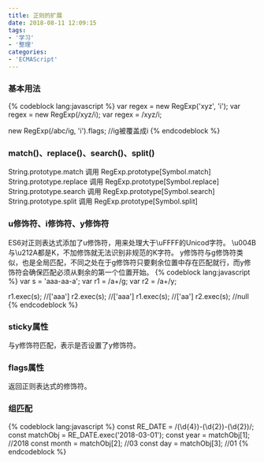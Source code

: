 ```yaml
---
title: 正则的扩展
date: 2018-08-11 12:09:15
tags:
- '学习'
- '整理'
categories:
- 'ECMAScript'
---
```

### 基本用法
{% codeblock lang:javascript %}
var regex = new RegExp('xyz', 'i');
var regex = new RegExp(/xyz/i);
var regex = /xyz/i;

new RegExp(/abc/ig, 'i').flags; //ig被覆盖成i
{% endcodeblock %}
### match()、replace()、search()、split()
String.prototype.match   调用 RegExp.prototype[Symbol.match]
String.prototype.replace 调用 RegExp.prototype[Symbol.replace]
String.prototype.search  调用 RegExp.prototype[Symbol.search]
String.prototype.split   调用 RegExp.prototype[Symbol.split]
### u修饰符、i修饰符、y修饰符
ES6对正则表达式添加了u修饰符，用来处理大于\uFFFF的Unicod字符。
\u004B与\u212A都是K，不加修饰就无法识别非规范的K字符。
y修饰符与g修饰符类似，也是全局匹配，不同之处在于g修饰符只要剩余位置中存在匹配就行，而y修饰符会确保匹配必须从剩余的第一个位置开始。
{% codeblock lang:javascript %}
var s = 'aaa-aa-a';
var r1 = /a+/g;
var r2 = /a+/y;

r1.exec(s); //['aaa']
r2.exec(s); //['aaa']
r1.exec(s); //['aa']
r2.exec(s); //null
{% endcodeblock %}
### sticky属性
与y修饰符匹配，表示是否设置了y修饰符。
### flags属性
返回正则表达式的修饰符。
### 组匹配
{% codeblock lang:javascript %}
const RE_DATE = /(\d{4})-(\d{2})-(\d{2})/;
const matchObj = RE_DATE.exec('2018-03-01');
const year = matchObj[1];   //2018
const month = matchObj[2];  //03
const day = matchObj[3];    //01
{% endcodeblock %}